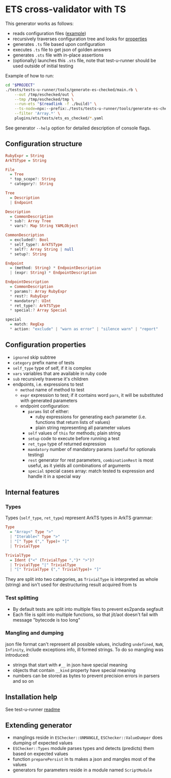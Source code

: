 # ETS cross-validator with TS

This generator works as follows:
- reads configuration files ([example](../../../../plugins/ets/tests/ets_es_checked/array.yaml))
- recursively traverses configuration tree and looks for [properties](#configuration-properties)
- generates `.ts` file based upon configuration
- executes `.ts` file to get json of golden answers
- generates `.sts` file with in-place assertions
- (optionally) launches this `.sts` file, note that test-u-runner should be used outside of initial testing

Example of how to run:
```bash
cd "$PROJECT"
./tests/tests-u-runner/tools/generate-es-checked/main.rb \
    --out /tmp/eschecked/out \
    --tmp /tmp/eschecked/tmp \
    --run-ets "$(readlink -f ./build)" \
    --ts-node=npx:--prefix:./tests/tests-u-runner/tools/generate-es-checked/:ts-node:-P:./tests/tests-u-runner/tools/generate-es-checked/tsconfig.json \
    --filter 'Array.*' \
    plugins/ets/tests/ets_es_checked/*.yaml
```

See generator `--help` option for detailed description of console flags.

## Configuration structure
```haskell
RubyExpr = String
ArkTSType = String

File
  = Tree
  * top_scope?: String
  * category?: String

Tree
  = Description
  | Endpoint

Description
  = CommonDescription
  * sub?: Array Tree
  * vars?: Map String YAMLObject

CommonDescription
  = excluded?: Bool
  * self_type?: ArkTSType
  * self?: Array String | null
  * setup?: String

Endpoint
  = (method: String) * EndpointDescription
  | (expr: String) * EndpointDescription

EndpointDescription
  = CommonDescription
  * params?: Array RubyExpr
  * rest?: RubyExpr
  * mandatory?: UInt
  * ret_type?: ArkTSType
  * special:? Array Special

special
  = match: RegExp
  * action: "exclude" | "warn as error" | "silence warn" | "report"
```

## Configuration properties
- `ignored` skip subtree
- `category` prefix name of tests
- `self_type` type of self, if it is complex
- `vars` variables that are available in ruby code
- `sub` recursively traverse it's children
- endpoints, i.e. expressions to test
  - `method` name of method to test
  - `expr` expression to test; if it contains word `pars`, it will be substituted with generated parameters
  - endpoint configuration:
    - `params` list of either:
      - ruby expressions for generating each parameter (i.e. functions that return lists of values)
      - plain string representing all parameter values
    - `self` values of `this` for methods; plain string
    - `setup` code to execute before running a test
    - `ret_type` type of returned expression
    - `mandatory` number of mandatory params (useful for optionals testing)
    - `rest` generator for rest parameters, `combinationRest` is most useful, as it yields all combinations of arguments
    - `special` special cases array: match tested ts expression and handle it in a special way

## Internal features
### Types
Types (`self_type`, `ret_type`) represent ArkTS types in ArkTS grammar:

```Haskell
Type
  = "Array<" Type ">"
  | "Iterable<" Type ">"
  | "[" Type ("," Type)+ "]"
  | TrivialType

TrivialType
  = Ident ("<" (TrivialType ",")* ">")?
  | TrivialType "|" TrivialType
  | "[" TrivialType ("," TrivialType)+ "]"
```

They are split into two categories, as `TrivialType` is interpreted as whole (string) and isn't used for destructuring result acquired from ts

### Test splitting
- By default tests are split into multiple files to prevent es2panda segfault
- Each file is split into multiple functions, so that jit/aot doesn't fail with message "bytecode is too long"
### Mangling and dumping
json file format can't represent all possible values, including `undefined`, `NaN`, `Infinity`, include exceptions info, ill formed strings. To do so mangling was introduced:
- strings that start with `#__` in json have special meaning
- objects that contain `__kind` property have special meaning
- numbers can be stored as bytes to prevent precision errors in parsers and so on

## Installation help
See test-u-runner [readme](../../readme.md#ets-es-checked-dependencies)

## Extending generator
- manglings reside in `ESChecker::UNMANGLE`, `ESChecker::ValueDumper` does dumping of expected values
- `ESChecker::Types` module parses types and detects (predicts) them based on expected values
- function `preparePersist` in ts makes a json and mangles most of the values
- generators for parameters reside in a module named `ScriptModule`
